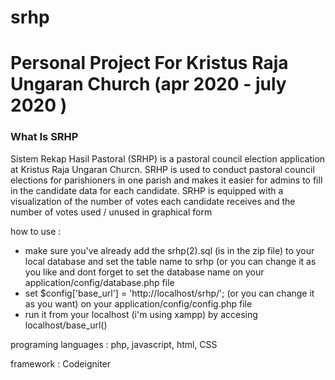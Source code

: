 # srhp
<h1> Personal Project For Kristus Raja Ungaran Church (apr 2020 - july 2020 ) </h1>
<h3>What Is SRHP </h3>
<p>Sistem Rekap Hasil Pastoral (SRHP) is a pastoral council election application at Kristus Raja Ungaran Churcn. SRHP is used to conduct pastoral council elections for parishioners in one parish and makes it easier for admins to fill in the candidate data for each candidate. SRHP is equipped with a visualization of the number of votes each candidate receives and the number of votes used / unused in graphical form </p>

<p> how to use : </p>
<ul>
  <li> make sure you've already add the srhp(2).sql (is in the zip file) to your local database and set the table name to srhp (or you can change it as you like and dont forget to set the database name on your application/config/database.php file </li>
  <li> set $config['base_url'] = 'http://localhost/srhp/'; (or you can change it as you want) on your application/config/config.php file  </li>
  <li> run it from your localhost (i'm using xampp) by accesing localhost/<your>base_url() </li>
 </ul>
 

<p> programing languages : php, javascript, html, CSS </p>
<p> framework : Codeigniter 

